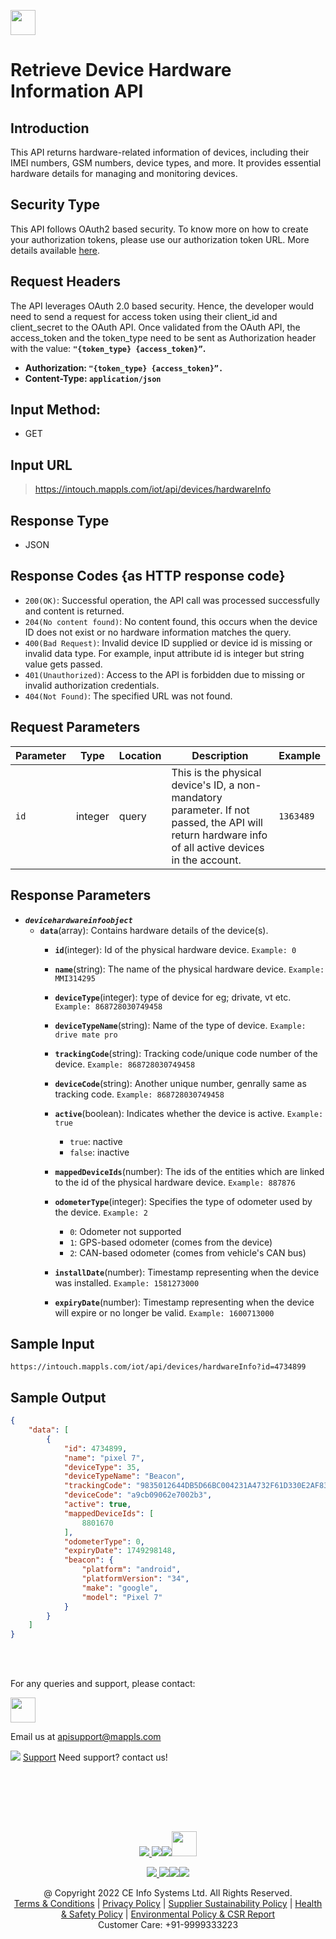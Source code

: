
[<img src="https://about.mappls.com/about/images/MAPPLS-MapmyIndia-logo.png" height="40"/> </p>](https://about.mappls.com/api/)


# Retrieve Device Hardware Information API

## **Introduction**

This API returns hardware-related information of devices, including their IMEI numbers, GSM numbers, device types, and more. It provides essential hardware details for managing and monitoring devices.

## **Security Type**
This API follows OAuth2 based security. To know more on how to create your authorization tokens, please use our authorization token URL. More details available [here](https://www.mapmyindia.com/api/advanced-maps/doc/authentication-api.php).

## **Request Headers**

The API leverages OAuth 2.0 based security. Hence, the developer would need to send a request for access token using their client_id and client_secret to the OAuth API. Once validated from the OAuth API, the access_token and the token_type need to be sent as Authorization header with the value: **`"{token_type} {access_token}”`.**

- **Authorization: `"{token_type} {access_token}”.`**
- **Content-Type: `application/json`**


## **Input Method:** 
- GET

## **Input URL**
> https://intouch.mappls.com/iot/api/devices/hardwareInfo

## **Response Type**
- JSON

## **Response Codes {as HTTP response code}**

- `200(OK)`: Successful operation, the API call was processed successfully and content is returned.
- `204(No content found)`: No content found, this occurs when the device ID does not exist or no hardware information matches the query.
- `400(Bad Request)`: Invalid device ID supplied or device id is missing or invalid data type. For example, input attribute id is integer but string value gets passed.
- `401(Unauthorized)`: Access to the API is forbidden due to missing or invalid authorization credentials.
- `404(Not Found)`: The specified URL was not found.

## **Request Parameters**

| Parameter | Type | Location | Description | Example |
| --- | --- | --- | --- | --- |
| `id` | integer | query | This is the physical device's ID, a non-mandatory parameter. If not passed, the API will return hardware info of all active devices in the account. | `1363489` |

## **Response Parameters**
- ***`devicehardwareinfoobject`***
  - **`data`**(array): Contains hardware details of the device(s).
      - **`id`**(integer): Id of the physical hardware device. `Example: 0`

      - **`name`**(string): The name of the physical hardware device. `Example: MMI314295`
        
      - **`deviceType`**(integer): type of device for eg; drivate, vt etc. `Example: 868728030749458`

      - **`deviceTypeName`**(string): Name of the type of device. `Example: drive mate pro`

      - **`trackingCode`**(string): Tracking code/unique code number of the device. `Example: 868728030749458`

      - **`deviceCode`**(string): Another unique number, genrally same as tracking code. `Example: 868728030749458`

      - **`active`**(boolean): Indicates whether the device is active. `Example: true`
           - `true`: nactive
           - `false`: inactive

      - **`mappedDeviceIds`**(number): The ids of the entities which are linked to the id of the physical hardware device. `Example: 887876`

      - **`odometerType`**(integer): Specifies the type of odometer used by the device. `Example: 2`
          - `0`: Odometer not supported
          - `1`: GPS-based odometer (comes from the device)
          - `2`: CAN-based odometer (comes from vehicle's CAN bus)

      - **`installDate`**(number): Timestamp representing when the device was installed. `Example: 1581273000`

      - **`expiryDate`**(number): Timestamp representing when the device will expire or no longer be valid. `Example: 1600713000`

## **Sample Input**  

```
https://intouch.mappls.com/iot/api/devices/hardwareInfo?id=4734899
```

## **Sample Output** 

```json
{
    "data": [
        {
            "id": 4734899,
            "name": "pixel 7",
            "deviceType": 35,
            "deviceTypeName": "Beacon",
            "trackingCode": "9835012644DB5D66BC004231A4732F61D330E2AF83D7FCA0",
            "deviceCode": "a9cb09062e7002b3",
            "active": true,
            "mappedDeviceIds": [
                8801670
            ],
            "odometerType": 0,
            "expiryDate": 1749298148,
            "beacon": {
                "platform": "android",
                "platformVersion": "34",
                "make": "google",
                "model": "Pixel 7"
            }
        }
    ]
}
```



<br></br>

For any queries and support, please contact: 

[<img src="https://about.mappls.com/images/mappls-logo.svg" height="40"/> </p>](https://about.mappls.com/api/)
Email us at [apisupport@mappls.com](mailto:apisupport@mappls.com)


![](https://www.mapmyindia.com/api/img/icons/support.png)
[Support](https://about.mappls.com/contact/)
Need support? contact us!

<br></br>


<br></br>

[<p align="center"> <img src="https://www.mapmyindia.com/api/img/icons/stack-overflow.png"/> ](https://stackoverflow.com/questions/tagged/mappls-api)[![](https://www.mapmyindia.com/api/img/icons/blog.png)](https://about.mappls.com/blog/)[![](https://www.mapmyindia.com/api/img/icons/gethub.png)](https://github.com/Mappls-api)[<img src="https://mmi-api-team.s3.ap-south-1.amazonaws.com/API-Team/npm-logo.one-third%5B1%5D.png" height="40"/> </p>](https://www.npmjs.com/org/mapmyindia) 



[<p align="center"> <img src="https://www.mapmyindia.com/june-newsletter/icon4.png"/> ](https://www.facebook.com/Mapplsofficial)[![](https://www.mapmyindia.com/june-newsletter/icon2.png)](https://twitter.com/mappls)[![](https://www.mapmyindia.com/newsletter/2017/aug/llinkedin.png)](https://www.linkedin.com/company/mappls/)[![](https://www.mapmyindia.com/june-newsletter/icon3.png)](https://www.youtube.com/channel/UCAWvWsh-dZLLeUU7_J9HiOA)




<div align="center">@ Copyright 2022 CE Info Systems Ltd. All Rights Reserved.</div>

<div align="center"> <a href="https://about.mappls.com/api/terms-&-conditions">Terms & Conditions</a> | <a href="https://about.mappls.com/about/privacy-policy">Privacy Policy</a> | <a href="https://about.mappls.com/pdf/mapmyIndia-sustainability-policy-healt-labour-rules-supplir-sustainability.pdf">Supplier Sustainability Policy</a> | <a href="https://about.mappls.com/pdf/Health-Safety-Management.pdf">Health & Safety Policy</a> | <a href="https://about.mappls.com/pdf/Environment-Sustainability-Policy-CSR-Report.pdf">Environmental Policy & CSR Report</a>

<div align="center">Customer Care: +91-9999333223</div>

